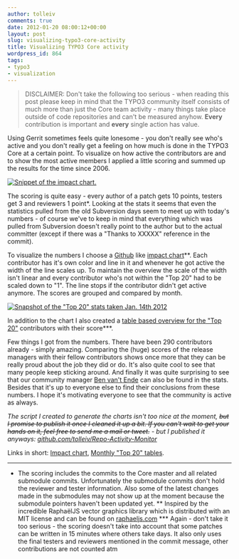 ```yaml
---
author: tolleiv
comments: true
date: 2012-01-20 08:00:12+00:00
layout: post
slug: visualizing-typo3-core-activity
title: Visualizing TYPO3 Core activity
wordpress_id: 864
tags:
- typo3
- visualization
---
```


> DISCLAIMER: Don't take the following too serious - when reading this post please keep in mind that the TYPO3 community itself consists of much more than just the Core team activity - many things take place outside of code repositories and can't be measured anyhow. **Every** contribution is important and **every** single action has value.


Using Gerrit sometimes feels quite lonesome - you don't really see who's active and you don't really get a feeling on how much is done in the TYPO3 Core at a certain point. To visualize on how active the contributors are and to show the most active members I applied a little scoring and summed up the results for the time since 2006.

[![Snippet of the impact chart.](http://blog.tolleiv.de/wp-content/uploads/2012/01/TYPO3-Core-impact.png)](http://blog.tolleiv.de/impact-chart)

The scoring is quite easy - every author of a patch gets 10 points, testers get 3 and reviewers 1 point*. Looking at the stats it seems that even the statistics pulled from the old Subversion days seem to meet up with today's numbers - of course we've to keep in mind that everything which was pulled from Subversion doesn't really point to the author but to the actual committer (except if there was a "Thanks to XXXXX" reference in the commit).

To visualize the numbers I choose a [Github](https://github.com/blog/219-impact-graph-speedups) like [impact chart](http://blog.tolleiv.de/impact-chart)**. Each contributor has it's own color and line in it and whenever he got active the width of the line scales up. To maintain the overview the scale of the width isn't linear and every contributor who's not within the "Top 20" had to be scaled down to "1". The line stops if the contributor didn't get active anymore. The scores are grouped and compared by month.

[![Snapshot of the "Top 20" stats taken Jan. 14th 2012](http://blog.tolleiv.de/wp-content/uploads/2012/01/Core-Stats-January20121.png)](http://blog.tolleiv.de/impact-chart/stat.html)

In addition to the chart I also created a [table based overview for the "Top 20"](http://blog.tolleiv.de/impact-chart/stat.html) contributors with their score***.

Few things I got from the numbers. There have been 290 contributors already - simply amazing. Comparing the (huge) scores of the release managers with their fellow contributors shows once more that they can be really proud about the job they did or do. It's also quite cool to see that many people keep sticking around. And finally it was quite surprising to see that our community manager [Ben van't Ende](https://twitter.com/benvantende) can also be found in the stats. Besides that it's up to everyone else to find their conclusions from these numbers. I hope it's motivating everyone to see that the community is active as always.

_The script I created to generate the charts isn't too nice at the moment, <del>but I promise to publish it once I cleaned it up a bit. If you can't wait to get your hands on it, feel free to send me a mail or tweet.</del> - but I published it anyways: [github.com/tolleiv/Repo-Activity-Monitor](https://github.com/tolleiv/Repo-Activity-Monitor)_



Links in short: [Impact chart](http://blog.tolleiv.de/impact-chart), [Monthly "Top 20" tables](http://blog.tolleiv.de/impact-chart/stat.html).



* * *



* The scoring includes the commits to the Core master and all related submodule commits. Unfortunately the submodule commits don't hold the reviewer and tester information. Also some of the latest changes made in the submodules may not show up at the moment because the submodule pointers haven't been updated yet.
** Inspired by the incredible RaphaëlJS vector graphics library which is distributed with an MIT license and can be found on [raphaeljs.com](http://raphaeljs.com/)
*** Again - don't take it too serious - the scoring doesn't take into account that some patches can be written in 15 minutes where others take days. It also only uses the final testers and reviewers mentioned in the commit message, other contributions are not counted atm
